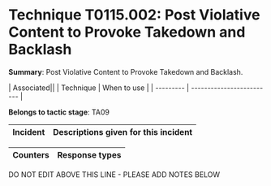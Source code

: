# Technique T0115.002: Post Violative Content to Provoke Takedown and Backlash

**Summary**: Post Violative Content to Provoke Takedown and Backlash.


| Associated||
| Technique | When to use |
| --------- | ------------------------- |


**Belongs to tactic stage**: TA09


| Incident | Descriptions given for this incident |
| -------- | -------------------- |



| Counters | Response types |
| -------- | -------------- |


DO NOT EDIT ABOVE THIS LINE - PLEASE ADD NOTES BELOW